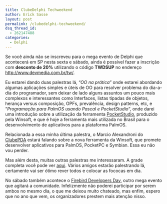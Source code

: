 ```yaml
---
title: ClubeDelphi Techweekend
author: Erick Sasse
layout: post
permalink: /clubedelphi-techweekend/
dsq_thread_id:
  - 262147488
categories:
  - Delphi
---
```

Se voc&ecirc; ainda n&atilde;o se inscreveu para o mega evento de Delphi que acontecer&aacute; em SP nesta sexta e s&aacute;bado, ainda &eacute; poss&iacute;vel fazer a inscri&ccedil;&atilde;o com **desconto de 20%** utilizando o c&oacute;digo **TWDSUP** no endere&ccedil;o <http://www.devmedia.com.br/tw/>.

Eu estarei dando duas palestras l&aacute;, &#8220;*OO na pr&aacute;tica*&#8221; onde estarei abordando algumas aplica&ccedil;&otilde;es simples e &uacute;teis de OO para resolver problema do dia-a-dia do programador, sem deixar de lado alguns assuntos um pouco mais complexos e interessantes como Interfaces, listas tipadas de objetos, heran&ccedil;a versus composi&ccedil;&atilde;o, OPFs, preval&ecirc;ncia, design patterns, etc, e &#8220;*Programa&ccedil;&atilde;o para PalmOS usando Pascal e PocketStudio*&#8220;, onde darei uma introdu&ccedil;&atilde;o sobre a utiliza&ccedil;&atilde;o da ferramenta [PocketStudio][1], produzido pela Winsoft, e que &eacute; hoje a ferramenta mais utilizada no Brasil para o desenvolvimento de aplicativos para a plataforma PalmOS. 

Relacionada a essa minha &uacute;ltima palestra, o Marcio Alexandroni do [ClubePDA][2] estar&aacute; falando sobre a nova ferramenta da Winsoft, que promete desenvolver aplicativos para PalmOS, PocketPC e Symbian. Essa eu n&atilde;o vou perder.

Mas al&eacute;m desta, muitas outras palestras me interessaram. A grade completa você pode ver [aqui][3]. V&aacute;rios amigos estar&atilde;o palestrando l&aacute;, certamente vai ser &oacute;timo rever todos e colocar as fococas em dia.

No s&aacute;bado tamb&eacute;m acontece o [Firebird Developers Day][4], outro mega evento que agitar&aacute; a comunidade. Infelizmente n&atilde;o poderei participar por serem ambos no mesmo dia, o que me deixou muito chateado, mas enfim, espero que no ano que vem, os organizadores prestem mais aten&ccedil;&atilde;o nisso.

 [1]: http://www.winsoft.sk/pstudio.htm
 [2]: http://www.clubepda.com.br/
 [3]: http://www.devmedia.com.br/tw/grade.htm
 [4]: http://www.firebirddevelopersday.com.br/